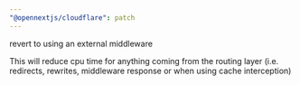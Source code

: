 ```yaml
---
"@opennextjs/cloudflare": patch
---
```


revert to using an external middleware

This will reduce cpu time for anything coming from the routing layer (i.e. redirects, rewrites, middleware response or when using cache interception)
